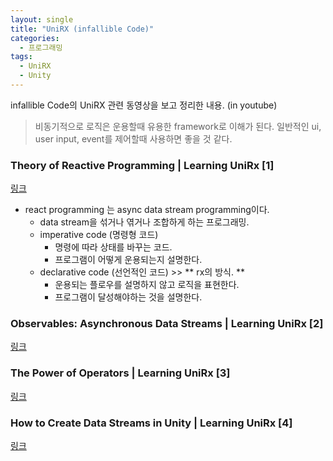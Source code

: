 ```yaml
---
layout: single
title: "UniRX (infallible Code)"
categories: 
  - 프로그래밍
tags:
  - UniRX
  - Unity
---
```


infallible Code의 UniRX 관련 동영상을 보고 정리한 내용. (in youtube)
> 비동기적으로 로직은 운용할때 유용한 framework로 이해가 된다. 일반적인 ui, user input, event를 제어할때 사용하면 좋을 것 같다.

### Theory of Reactive Programming | Learning UniRx [1]
[링크](https://youtu.be/9If7GUD0Dao)

* react programming 는 async data stream programming이다.
  * data stream을 섞거나 엮거나 조합하게 하는 프로그래밍.
  * imperative code (명령형 코드)
    * 명령에 따라 상태를 바꾸는 코드.
    * 프로그램이 어떻게 운용되는지 설명한다.
  * declarative code (선언적인 코드) >> ** rx의 방식. **
    * 운용되는 플로우를 설명하지 않고 로직을 표현한다.
    * 프로그램이 달성해야하는 것을 설명한다.

### Observables: Asynchronous Data Streams | Learning UniRx [2]
[링크](https://youtu.be/FHdDHlaETCw)

### The Power of Operators | Learning UniRx [3]
[링크](https://youtu.be/or2IsE0zKs0)

### How to Create Data Streams in Unity | Learning UniRx [4]
[링크](https://youtu.be/qcX2ghT8jtc)
